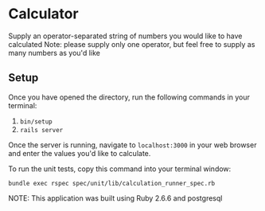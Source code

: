 # Calculator

Supply an operator-separated string of numbers you would like to have calculated
Note: please supply only one operator, but feel free to supply as many numbers as you'd like

## Setup

Once you have opened the directory, run the following commands in your terminal:

1.  `bin/setup`
2.  `rails server`

Once the server is running, navigate to `localhost:3000` in your web browser and enter the values you'd like to calculate.

To run the unit tests, copy this command into your terminal window:

`bundle exec rspec spec/unit/lib/calculation_runner_spec.rb`

NOTE: This application was built using Ruby 2.6.6 and postgresql